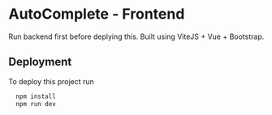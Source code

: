 
# AutoComplete - Frontend

Run backend first before deplying this.
Built using ViteJS + Vue + Bootstrap.

## Deployment

To deploy this project run

```bash
  npm install
  npm run dev
```

